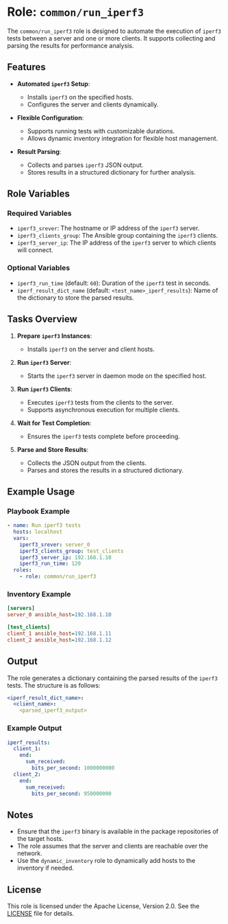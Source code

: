 # Role: `common/run_iperf3`

The `common/run_iperf3` role is designed to automate the execution of `iperf3` tests between a server and one or more clients. It supports collecting and parsing the results for performance analysis.

## Features

- **Automated `iperf3` Setup**:
  - Installs `iperf3` on the specified hosts.
  - Configures the server and clients dynamically.

- **Flexible Configuration**:
  - Supports running tests with customizable durations.
  - Allows dynamic inventory integration for flexible host management.

- **Result Parsing**:
  - Collects and parses `iperf3` JSON output.
  - Stores results in a structured dictionary for further analysis.

## Role Variables

### Required Variables

- `iperf3_srever`: The hostname or IP address of the `iperf3` server.
- `iperf3_clients_group`: The Ansible group containing the `iperf3` clients.
- `iperf3_server_ip`: The IP address of the `iperf3` server to which clients will connect.

### Optional Variables

- `iperf3_run_time` (default: `60`): Duration of the `iperf3` test in seconds.
- `iperf_result_dict_name` (default: `<test_name>_iperf_results`): Name of the dictionary to store the parsed results.

## Tasks Overview

1. **Prepare `iperf3` Instances**:
   - Installs `iperf3` on the server and client hosts.

2. **Run `iperf3` Server**:
   - Starts the `iperf3` server in daemon mode on the specified host.

3. **Run `iperf3` Clients**:
   - Executes `iperf3` tests from the clients to the server.
   - Supports asynchronous execution for multiple clients.

4. **Wait for Test Completion**:
   - Ensures the `iperf3` tests complete before proceeding.

5. **Parse and Store Results**:
   - Collects the JSON output from the clients.
   - Parses and stores the results in a structured dictionary.

## Example Usage

### Playbook Example

```yaml
- name: Run iperf3 tests
  hosts: localhost
  vars:
    iperf3_srever: server_0
    iperf3_clients_group: test_clients
    iperf3_server_ip: 192.168.1.10
    iperf3_run_time: 120
  roles:
    - role: common/run_iperf3
```

### Inventory Example

```ini
[servers]
server_0 ansible_host=192.168.1.10

[test_clients]
client_1 ansible_host=192.168.1.11
client_2 ansible_host=192.168.1.12
```

## Output

The role generates a dictionary containing the parsed results of the `iperf3` tests. The structure is as follows:

```yaml
<iperf_result_dict_name>:
  <client_name>:
    <parsed_iperf3_output>
```

### Example Output

```yaml
iperf_results:
  client_1:
    end:
      sum_received:
        bits_per_second: 1000000000
  client_2:
    end:
      sum_received:
        bits_per_second: 950000000
```

## Notes

- Ensure that the `iperf3` binary is available in the package repositories of the target hosts.
- The role assumes that the server and clients are reachable over the network.
- Use the `dynamic_inventory` role to dynamically add hosts to the inventory if needed.

## License

This role is licensed under the Apache License, Version 2.0. See the [LICENSE](https://www.apache.org/licenses/LICENSE-2.0) file for details.

